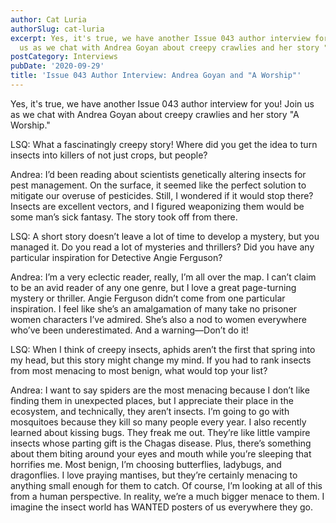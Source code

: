 ```yaml
---
author: Cat Luria
authorSlug: cat-luria
excerpt: Yes, it's true, we have another Issue 043 author interview for you! Join
  us as we chat with Andrea Goyan about creepy crawlies and her story "A Worship."...
postCategory: Interviews
pubDate: '2020-09-29'
title: 'Issue 043 Author Interview: Andrea Goyan and "A Worship"'
---
```

Yes, it's true, we have another Issue 043 author interview for you! Join us as we chat with Andrea Goyan about creepy crawlies and her story "A Worship."

LSQ: What a fascinatingly creepy story! Where did you get the idea to turn insects into killers of not just crops, but people?

Andrea: I’d been reading about scientists genetically altering insects for pest management. On the surface, it seemed like the perfect solution to mitigate our overuse of pesticides. Still, I wondered if it would stop there? Insects are excellent vectors, and I figured weaponizing them would be some man’s sick fantasy. The story took off from there.

LSQ: A short story doesn’t leave a lot of time to develop a mystery, but you managed it. Do you read a lot of mysteries and thrillers? Did you have any particular inspiration for Detective Angie Ferguson?

Andrea: I’m a very eclectic reader, really, I’m all over the map. I can’t claim to be an avid reader of any one genre, but I love a great page-turning mystery or thriller. Angie Ferguson didn’t come from one particular inspiration. I feel like she’s an amalgamation of many take no prisoner women characters I’ve admired. She’s also a nod to women everywhere who’ve been underestimated. And a warning—Don’t do it!

LSQ: When I think of creepy insects, aphids aren’t the first that spring into my head, but this story might change my mind. If you had to rank insects from most menacing to most benign, what would top your list?

Andrea: I want to say spiders are the most menacing because I don’t like finding them in unexpected places, but I appreciate their place in the ecosystem, and technically, they aren’t insects. I’m going to go with mosquitoes because they kill so many people every year. I also recently learned about kissing bugs. They freak me out. They’re like little vampire insects whose parting gift is the Chagas disease. Plus, there’s something about them biting around your eyes and mouth while you’re sleeping that horrifies me. Most benign, I’m choosing butterflies, ladybugs, and dragonflies. I love praying mantises, but they’re certainly menacing to anything small enough for them to catch. Of course, I’m looking at all of this from a human perspective. In reality, we’re a much bigger menace to them. I imagine the insect world has WANTED posters of us everywhere they go.